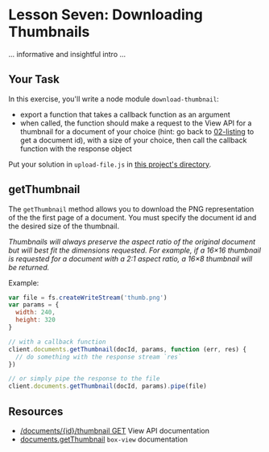 # Lesson Seven: Downloading Thumbnails

... informative and insightful intro ...

## Your Task

In this exercise, you'll write a node module `download-thumbnail`:
- export a function that takes a callback function as an argument
- when called, the function should make a request to the View API for a thumbnail for a document of your choice (hint: go back to [02-listing]('/02-listing') to get a document id), with a size of your choice, then call the callback function with the response object

Put your solution in `upload-file.js` in [this project's directory](/open/05-upload-file).

## getThumbnail

The `getThumbnail` method allows you to download the PNG representation of the the first page of a document. You must specify the document id and the desired size of the thumbnail.

*Thumbnails will always preserve the aspect ratio of the original document but will best fit the dimensions requested. For example, if a 16×16 thumbnail is requested for a document with a 2:1 aspect ratio, a 16×8 thumbnail will be returned.*

Example:
```js
var file = fs.createWriteStream('thumb.png')
var params = {
  width: 240,
  height: 320
}

// with a callback function
client.documents.getThumbnail(docId, params, function (err, res) {
  // do something with the response stream `res`
})

// or simply pipe the response to the file
client.documents.getThumbnail(docId, params).pipe(file)
```

## Resources

* [/documents/{id}/thumbnail GET](https://developers.box.com/view/#get-documents-id-thumbnail) View API documentation
* [documents.getThumbnail](https://www.npmjs.org/package/box-view#getthumbnail) `box-view` documentation
